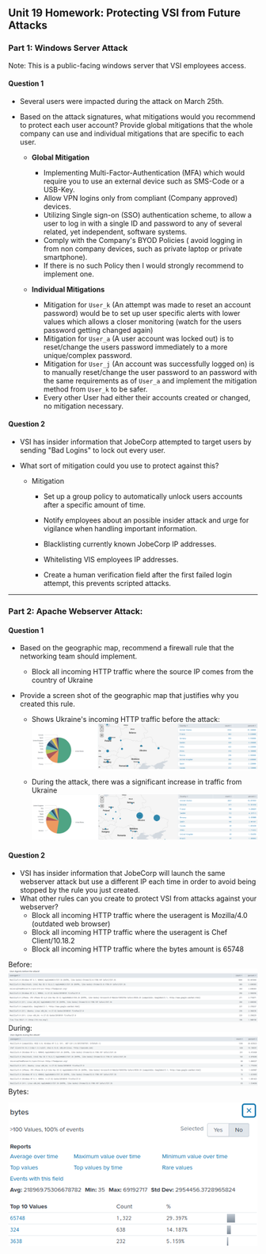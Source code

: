 ## Unit 19 Homework: Protecting VSI from Future Attacks



### Part 1: Windows Server Attack

Note: This is a public-facing windows server that VSI employees access.



#### Question 1

- Several users were impacted during the attack on March 25th.

- Based on the attack signatures, what mitigations would you recommend to protect each user account? Provide global mitigations that the whole company can use and individual mitigations that are specific to each user.

  - **Global Mitigation**

    - Implementing Multi-Factor-Authentication (MFA) which would require you to use an external device such as SMS-Code or a USB-Key.
    - Allow VPN logins only from compliant (Company approved) devices.
    - Utilizing  Single sign-on (SSO) authentication scheme, to allow a user to log in with a single ID and password to any of several related, yet independent, software systems.
    - Comply with the Company's BYOD Policies ( avoid logging in from non company devices, such as private laptop or private smartphone).
    - If there is no such Policy then I would strongly recommend to implement one.

    
  
  - **Individual Mitigations**
    - Mitigation for `User_k`  (An attempt was made to reset an account password) would be to set up user specific alerts with lower values which allows a closer monitoring (watch for the users password getting changed again)
    - Mitigation for `User_a`  (A user account was locked out) is to reset/change the users password immediately to a more unique/complex password.
    - Mitigation for `User_j`  (An account was successfully logged on) is to manually reset/change the user password to an password with the same requirements as of `User_a` and implement the mitigation method from `User_k` to be safer.
    - Every other User had either their accounts created or changed, no mitigation necessary. 



#### Question 2

- VSI has insider information that JobeCorp attempted to target users by sending "Bad Logins" to lock out every user.

- What sort of mitigation could you use to protect against this?

  - Mitigation 

    - Set up a group policy to automatically unlock users accounts after a specific amount of time.

    - Notify employees about an possible insider attack and urge for vigilance when handling important information.

    - Blacklisting currently known JobeCorp IP addresses.

    -  Whitelisting VIS employees IP addresses.

    - Create a human verification field after the first failed login attempt, this prevents scripted attacks.

----



### Part 2: Apache Webserver Attack:

#### Question 1

- Based on the geographic map, recommend a firewall rule that the networking team should implement.

  - Block all incoming HTTP traffic where the source IP comes from the country of Ukraine

    

- Provide a screen shot of the geographic map that justifies why you created this rule. 

  - Shows Ukraine's incoming HTTP traffic before the attack:
![](Images/before.png)

  - During the attack, there was a significant increase in traffic from Ukraine
![](Images/during.png)





#### Question 2

- VSI has insider information that JobeCorp will launch the same  webserver attack but use a different IP each time in order to avoid  being stopped by the rule you just created.
- What other rules can you create to protect VSI from attacks against your webserver?
  - Block all incoming HTTP traffic where the useragent  is Mozilla/4.0 (outdated web browser)
  - Block all incoming HTTP traffic where the useragent  is Chef Client/10.18.2
  - Block all incoming HTTP traffic where the bytes amount is 65748

Before:
![](Images/httpbefore.png)
During:
![](Images/httpduring.png)
Bytes:

<p align="Center">
<img src="Images/bytes.png" />
</p>

